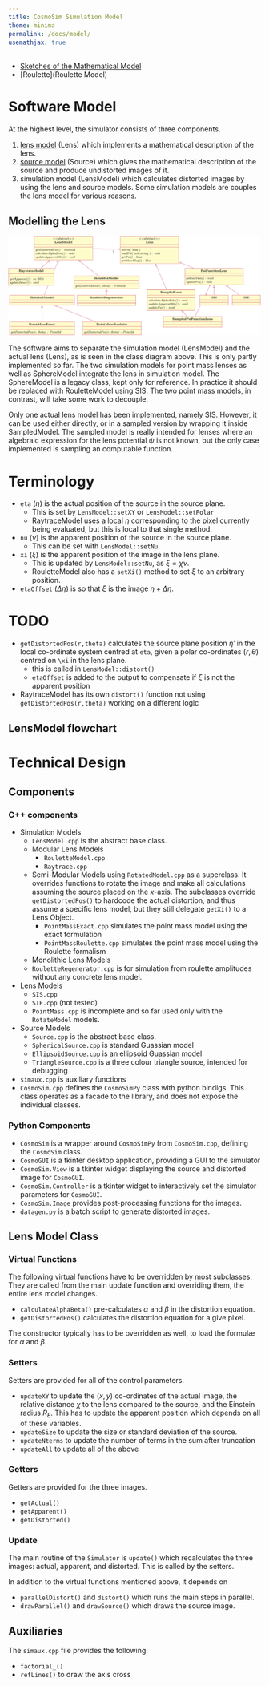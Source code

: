 ```yaml
---
title: CosmoSim Simulation Model
theme: minima
permalink: /docs/model/
usemathjax: true
---
```


+ [Sketches of the Mathematical Model](Model)
+ [Roulette](Roulette Model)


# Software Model

At the highest level, the simulator consists of three components.
1.  [lens model](Lens) (Lens) which implements a mathematical description
    of the lens.
2.  [source model](Source) (Source) which gives the mathematical description
    of the source and produce undistorted images of it.
3.  simulation model (LensModel) which calculates distorted images
    by using the lens and source models.
    Some simulation models are couples the lens model for various reasons. 

## Modelling the Lens 

![Class diagram](lensmodel.svg)

The software aims to separate the simulation model (LensModel)
and the actual lens (Lens), as is seen in the class diagram above.
This is only partly implemented so far.  The two simulation models
for point mass lenses as well as SphereModel integrate the lens 
in simulation model.  The SphereModel is a legacy class, kept
only for reference.  In practice it should be replaced with RouletteModel
using SIS.  The two point mass models, in contrast, will take some
work to decouple.

Only one actual lens model has been implemented, namely SIS.
However, it can be used either directly, or in a sampled version
by wrapping it inside SampledModel.  The sampled model is really
intended for lenses where an algebraic expression for the lens
potential $\psi$ is not known, but the only case implemented is
sampling an computable function.


# Terminology

+ `eta` ($\eta$) is the actual position of the source in the source plane.
    + This is set by `LensModel::setXY` or `LensModel::setPolar`
    + RaytraceModel uses a local $\eta$ corresponding to the pixel currently
      being evaluated, but this is local to that single method.
+ `nu` ($\nu$) is the apparent position of the source in the source plane.
    + This can be set with `LensModel::setNu`.
+ `xi` ($\xi$) is the apparent position of the image in the lens plane.
    + This is updated by `LensModel::setNu`, as $\xi=\chi\nu$.
    + RouletteModel also has a `setXi()` method to set $\xi$ to an arbitrary
      position.
+ `etaOffset` ($\Delta\eta$) is so that $\xi$ is the image
  $\eta+\Delta\eta$.



# TODO

+ `getDistortedPos(r,theta)` calculates the source plane position $\eta'$
  in the local co-ordinate system centred at `eta`, given a polar
  co-ordinates $(r,\theta)$ centred on `\xi` in the lens plane.
    + this is called in `LensModel::distort()`
    + `etaOffset` is added to the output to compensate if $\xi$ is not
      the apparent position
+ RaytraceModel has its own `distort()` function not using
  `getDistortedPos(r,theta)` working on a different logic

##  LensModel flowchart

# Technical Design

## Components

### C++ components

+ Simulation Models
    + `LensModel.cpp` is the abstract base class.
    + Modular Lens Models
        + `RouletteModel.cpp`
        + `Raytrace.cpp`
    + Semi-Modular Models using `RotatedModel.cpp` as a superclass.
      It overrides functions to rotate the image and make all calculations
      assuming the source placed on the $x$-axis.
      The subclasses override `getDistortedPos()` to hardcode the actual
      distortion, and thus assume a specific lens model, but they still
      delegate `getXi()` to a Lens Object.
        + `PointMassExact.cpp` simulates the point mass model
          using the exact formulation
        + `PointMassRoulette.cpp` simulates the point mass model using
          the Roulette formalism
    + Monolithic Lens Models
	+ `RouletteRegenerator.cpp` is for simulation from roulette amplitudes
	   without any concrete lens model.
+ Lens Models
    + `SIS.cpp` 
    + `SIE.cpp`  (not tested)
    + `PointMass.cpp` is incomplete and so far used only with the `RotateModel` models. 
+ Source Models
    + `Source.cpp` is the abstract base class.
    + `SphericalSource.cpp` is standard Guassian model
    + `EllipsoidSource.cpp` is an ellipsoid Guassian model
    + `TriangleSource.cpp` is a three colour triangle source,
       intended for debugging
+ `simaux.cpp` is auxiliary functions
+ `CosmoSim.cpp` defines the `CosmoSimPy` class with python bindigs.
  This class operates as a facade to the library, and does not 
  expose the individual classes.

### Python Components

+ `CosmoSim` is a wrapper around `CosmoSimPy` from `CosmoSim.cpp`,
  defining the `CosmoSim` class.
+ `CosmoGUI` is a tkinter desktop application, providing a GUI to the
  simulator
+ `CosmoSim.View` is a tkinter widget displaying the source and 
  distorted image for `CosmoGUI`.
+ `CosmoSim.Controller` is a tkinter widget to interactively set
  the simulator parameters for `CosmoGUI`.
+ `CosmoSim.Image` provides post-processing functions for the images.
+ `datagen.py` is a batch script to generate distorted images.


## Lens Model Class

### Virtual Functions

The following virtual functions have to be overridden by most subclasses.
They are called from the main update function and overriding them, the entire
lens model changes.

+ `calculateAlphaBeta()`
  pre-calculates $\alpha$ and $\beta$ in the distortion equation.
+ `getDistortedPos()`
  calculates the distortion equation for a give pixel.

The constructor typically has to be overridden as well, to load the formulæ for
$\alpha$ and $\beta$.

### Setters 

Setters are provided for all of the control parameters.

+ `updateXY` to update the $(x,y)$ co-ordinates of the actual image, the
  relative distance $\chi$ to the lens compared to the source, and the
  Einstein radius $R_E$.
  This has to update the apparent position which depends on all of these
  variables.
+ `updateSize` to update the size or standard deviation of the source.
+ `updateNterms` to update the number of terms in the sum after truncation
+ `updateAll` to update all of the above

### Getters

Getters are provided for the three images.

+ `getActual()`
+ `getApparent()`
+ `getDistorted()`

### Update

The main routine of the `Simulator` is `update()` which recalculates the 
three images: actual, apparent, and distorted.  This is called by the setters.

In addition to the virtual functions mentioned above, it depends on

+ `parallelDistort()` and `distort()` which runs the main steps in parallel.
+ `drawParallel()` and `drawSource()` which draws the source image.

## Auxiliaries 

The `simaux.cpp` file provides the following:

+ `factorial_()`
+ `refLines()` to draw the axis cross

